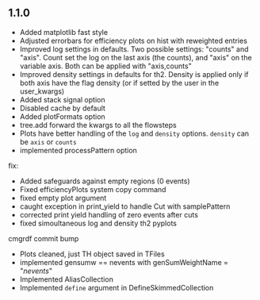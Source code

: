 ## 1.1.0
- Added matplotlib fast style
- Adjusted errorbars for efficiency plots on hist with reweighted entries
- Improved log settings in defaults. Two possible settings: "counts" and "axis". Count set the log on the last axis (the counts), and "axis" on the variable axis. Both can be applied with "axis,counts"
- Improved density settings in defaults for th2. Density is applied only if both axis have the flag density (or if setted by the user in the user_kwargs)
- Added stack signal option
- Disabled cache by default
- Added plotFormats option
- tree.add forward the kwargs to all the flowsteps
- Plots have better handling of the `log` and `density` options. `density` can be `axis` or `counts`
- implemented processPattern option

fix:
- Added safeguards against empty regions (0 events)
- Fixed efficiencyPlots system copy command
- fixed empty plot argument
- caught exception in print_yield to handle Cut with samplePattern
- corrected print yield handling of zero events after cuts
- fixed simoultaneous log and density th2 pyplots

cmgrdf commit bump
- Plots cleaned, just TH object saved in TFiles
- implemented gensumw == nevents with genSumWeightName = "_nevents_"
- Implemented AliasCollection
- Implemented `define` argument in DefineSkimmedCollection